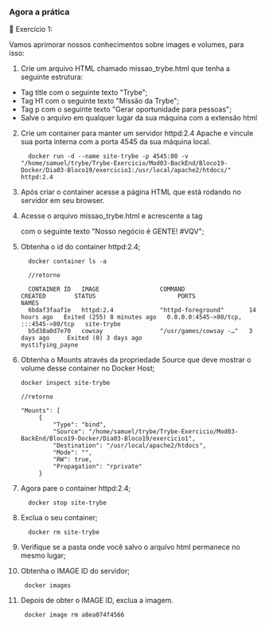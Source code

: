### Agora a prática

🚀 Exercício 1:

Vamos aprimorar nossos conhecimentos sobre images e volumes, para isso:

1. Crie um arquivo HTML chamado missao_trybe.html que tenha a seguinte estrutura:
* Tag title com o seguinte texto "Trybe";
* Tag H1 com o seguinte texto "Missão da Trybe";
* Tag p com o seguinte texto "Gerar oportunidade para pessoas";
* Salve o arquivo em qualquer lugar da sua máquina com a extensão html

2. Crie um container para manter um servidor httpd:2.4 Apache e vincule sua porta interna com a porta 4545 da sua máquina local.

         docker run -d --name site-trybe -p 4545:80 -v "/home/samuel/trybe/Trybe-Exercicio/Mod03-BackEnd/Bloco19-Docker/Dia03-Bloco19/exercicio1:/usr/local/apache2/htdocs/" httpd:2.4

3. Após criar o container acesse a página HTML que está rodando no servidor em seu browser. 

4. Acesse o arquivo missao_trybe.html e acrescente a tag <p> com o seguinte texto "Nosso negócio é GENTE! #VQV";


5. Obtenha o id do container httpd:2.4;

         docker container ls -a

         //retorno

         CONTAINER ID   IMAGE                 COMMAND                  CREATED        STATUS                       PORTS                                   NAMES
         6bdaf3faaf1e   httpd:2.4             "httpd-foreground"       14 hours ago   Exited (255) 8 minutes ago   0.0.0.0:4545->80/tcp, :::4545->80/tcp   site-trybe
         b5d38a0d7e70   cowsay                "/usr/games/cowsay -…"   3 days ago     Exited (0) 3 days ago                                                mystifying_payne

6. Obtenha o Mounts através da propriedade Source que deve mostrar o volume desse container no Docker Host;
          
       docker inspect site-trybe
      
       //retorno

       "Mounts": [
            {
                "Type": "bind",
                "Source": "/home/samuel/trybe/Trybe-Exercicio/Mod03-BackEnd/Bloco19-Docker/Dia03-Bloco19/exercicio1",
                "Destination": "/usr/local/apache2/htdocs",
                "Mode": "",
                "RW": true,
                "Propagation": "rprivate"
            }

7. Agora pare o container httpd:2.4;

         docker stop site-trybe

8. Exclua o seu container;

         docker rm site-trybe

9. Verifique se a pasta onde você salvo o arquivo html permanece no mesmo lugar;

10. Obtenha o IMAGE ID do servidor;

         docker images

11. Depois de obter o IMAGE ID, exclua a imagem.

         docker image rm a8ea074f4566 

